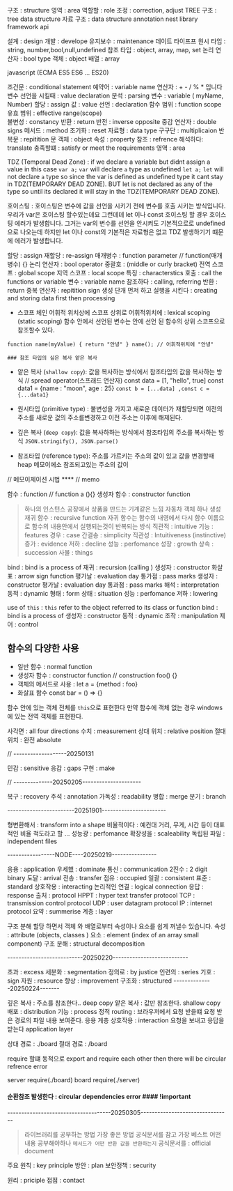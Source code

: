 

구조 : structure
영역 : area
역할할 : role
조정 : correction, adjust
TREE 구조 : tree data structure
자료 구조 : data structure
annotation
nest
library
framework
api 

설계  : design
개발  : develope
유지보수  : maintenance
데이트 타이프프
원시 타입 : string, number,bool,null,undefined
참조 타입 : object, array, map, set 
논리 연산자 : bool type
객체 : object
배열 : array

javascript  (ECMA   ES5 ES6 ... ES20)

조건문 : conditional statement
예약어 : variable name
연산자 : + - / % * 입니다
변수 선언을 시킬때 : value declaration 
분석 : parsing 
변수 : variable ( myName, Number)
할당 : assign
값 : value
선언 : declaration 
함수 범위 : function scope
유효 범위 : effective range(scope)  
불변성 : constancy 
반환  : return
반전 : inverse opposite
중감 연산자 : double signs
메서드 : method
조기화 : reset
자료형 : data type
구구단 : multiplicaion
반복문 : repitition 문 
객체 : object
속성 : property
참조 : refrence
해석하다: translate
충족할떄 : satisfy or meet the requirements
영역 : area

<!-- -----------------------javascript------------------- -->


 <!-- (원시 타입 종류), TDZ, 호이스팅 (let, var 차이 ) -->

<!-- //연선자의 반환 데이트 타입 -->

<!-- // 수학 배울때 콥셈 나누기 먼저 하고 더하기 빼기 -->


TDZ (Temporal Dead Zone) :  if we declare a variable but didnt assign a value in this case
                            `var a;`   `var` will declare `a` type as undefined
                            `let a;`   `let` will not declare `a` type 
                            so since the var is defined as undefined type it cant stay in TDZ(TEMPORARY DEAD ZONE).
                            BUT let is not declared as any of the type so until its declared it will stay in the TDZ(TEMPORARY DEAD ZONE).


호이스팅  :  호이스팅은 변수에 값을 선언을 시키기 전에 변수를 호출 시키는  방식입니다. 우리가 var은 호이스팅 할수있는데요 그런데데 let 이나 const 호이스팅 할 경우 호이스팅 에러가 발생합니다. 그거는 var의 변수를 선언을 안시켜도 기본적으로로 undefined 으로 나오는데 하지만 let 이나 const의 기본적은 자료형은 없고 TDZ 발생하기기 떄문에 에러가 발생합니다.


<!-- -------------------20250110 javascript---------- -->
할당 : assign
재할당 : re-assign
매개병수 : function parameter   // function(매개병수) {}
논리 연산자 : bool operator
중괄호 : (middle or curly bracket)
전역 스코프 : global scope
지역 스코프 : local scope
특징 : characterstics
호출 : call the functions or variable
변수 : variable name 
참조하다 : calling, referring
반환 : return
중복 연산자 : repitition sign
생성 단개 먼저 하고 실행을 시킨다 : creating and storing data 
first then processing

- 스코프 체인 어휘적 위치상에 스코프 상위로
어휘적위치에 : lexical scoping (static scoping) 함수 안에서 선언된 변수는 안에 선언 된 함수의 상위 스코프으로
참조할수 있다.

`function name(myValue) {
    return "안녕"
}
name(); // 어휘적위치에 "안녕"`

``` ### 참조 타입의 싶은 복사 얕은 복사 ```

- 얕은 복사 (`shallow copy`): 값을 복사하는 방식에서 참조타입의 값을 복사하는 방식  // spread operator(스프래드 연산자) 
const data = [1, "hello", true]
const data1 = {name : "moon", age : 25}
`const b = [...data] ,const c = {...data1}`
- 원시타입 (primitive type) : 불변성을 가지고 새로운 데이터가 재할당되면 이전의 주소를 새로운 겂의 주소를변경하고 이전 주소는 이후에 해제된다.

- 깊은 복사 (`deep copy`): 값을 복사하하는 방식에서 참조타입의 주소를 복사하는 방식
`JSON.stringify(), JSON.parse()`
- 참조타입 (reference type): 주소를 가르키는 주소의 값이 있고 값을 변경할때 heap 메모이에소 참조되고있는 주소의 값이 


<!--------------------------------20250114------------------------------------------>

// 메모이제이션 시법 ****  // memo

함수 : function   // function a (){}
생성자 함수 : constructor function
> 하나의 인스턴스
> 공장에서 상품을 만드는 기계같은 느낌
> 자동차 객체 하나 생성
재귀 함수 : recursive function
> 자귀 함수는 함수의 내영에서 다시 함수 이름으로 함수의 내용안에서 실행되는것이 반복되는 방식
직관적 : intuitive
기능 : features
경우 : case
간결송 : simplicity
직관성 : Intuitiveness (instinctive)
증가 : evidence
저하 : decline
성능 : perfomance
성장 : growth
상속 : succession
사물 : things


<!-- ----------------------20250115-------------------------- -->

bind : bind is a process of 
재귀 : recursion (calling )
생성자 : constructor
화살표 : arrow sign function 
평가날 : evaluation day
통가점 : pass marks
생성자 : constructor
평가날 : evaluation day
통과점 : pass marks
해석 : interpretation
동적 : dynamic
형태 : form
상태 : situation
성능 : perfomance
저하 : lowering

use of `this` : `this` refer to the object referred to its class or function
bind : bind is a process of 
생성자 : constructor
동적 : dynamic
조작 : manipulation
제어 : control

## 함수의 다양한 사용
- 일반 함수 : normal function
- 생성자 함수 : constructor function // construction foo() {}
- 객체의 메서드로 사용 : let a = {method : foo}
- 화살표 함수   const bar = () => {}

함수 안에 있는 객체 전체를 `this`으로 표현한다 만약 함수에 객체 없는 경우 windows 에 있는 전역 객체를 표현한다.




<!-- -----------------------20250124---------------- -->

사각면 : all four directions
수치 : measurement
상대 위치 : relative position
절대 위치 : 완전 absolute

//  -------------------20250131

민감 : sensitive
응갑 : gaps
구현 : make

// --------------20250205---------------------

복구  : recovery
주석  : annotation
가독성  : readability
병합 : merge
분기 : branch

------------------------20251901-----------------------

형변환해서 : transform into a shape
비율적이다 : 예컨대 거리, 무게, 시간 등이 대표적인 비율 척도라고 할 ...
성능광 : perfomance
확장성을 : scaleability
독립된 파일 : independent files

-----------------NODE----20250219----------------

응용 : application
우세했 : dominate
통신 : communication
2진수 : 2 digit binary
도달 : arrival
전송 : transfer
점유 : occupied
일괄 : consistent
표준 : standard
상호작용 : interacting
논리적인 연결 : logical connection
응답 : response
출처 : protocol
HPPT : hyper text transfer protocol
TCP : transmission control protocol
UDP : user datagram protocol
IP : internet protocol
요약 : summerise
계층 : layer


구조 분해 할당 하면서 객체 와 배열로부터 속성이나 요소를 쉽게 꺼낼수 있습니다.
속성 : attribute (objects, classes )
요소 : element (index of an array small component)
구조 분해 : structural decomposition

---------------------------20250220---------------------------

초과 : excess
세분화 : segmentation
정의로 : by justice
인련의 : series
기호 : sign
자원 : resource
향상 : improvement
구조화 : structured
--------------20250224-------

깊은 복사 : 주소를 참조한다.. deep copy
얕은 복사 : 값만 참조한다. shallow copy
배포 : distribution
기능 : process
정적 routing : 브라우저에서  요청 받을떄 요청 받은 경로의 파일 내용 보여준다.
응용 게층 상호작용 : interaction  요청을 보내고 응답을 받는다    application layer


상대 경로 : ./board
절대 경로 : /board

require 할떄 동적으로 export and require each other then 
there will be circular refrence error

server   require(./board)
board    require(./server)  
#### 순환참조 발생한다 : circular dependencies error #### !important


-------------------------------------20250305--------------------------------

> 라이브러리를 공부하는 방법 가장 좋은 방법 공식문서를 참고 가장 베스트
> 어떤 내용 공부해야하나 `메서드가 어떤 반환 값을 반환하는지`
공식문서를 : official document

주요 원칙 : key principle
방안 : plan
보안정책 : security

원리 : priciple
접점 : contact
